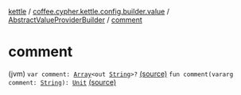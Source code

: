 [kettle](../../index.md) / [coffee.cypher.kettle.config.builder.value](../index.md) / [AbstractValueProviderBuilder](index.md) / [comment](./comment.md)

# comment

(jvm) `var comment: `[`Array`](https://kotlinlang.org/api/latest/jvm/stdlib/kotlin/-array/index.html)`<out `[`String`](https://kotlinlang.org/api/latest/jvm/stdlib/kotlin/-string/index.html)`>?` [(source)](https://github.com/Cypher121/kettle/blob/master/src/main/kotlin/coffee/cypher/kettle/config/builder/value/AbstractValueProviderBuilder.kt#L19)
`fun comment(vararg comment: `[`String`](https://kotlinlang.org/api/latest/jvm/stdlib/kotlin/-string/index.html)`): `[`Unit`](https://kotlinlang.org/api/latest/jvm/stdlib/kotlin/-unit/index.html) [(source)](https://github.com/Cypher121/kettle/blob/master/src/main/kotlin/coffee/cypher/kettle/config/builder/value/AbstractValueProviderBuilder.kt#L28)